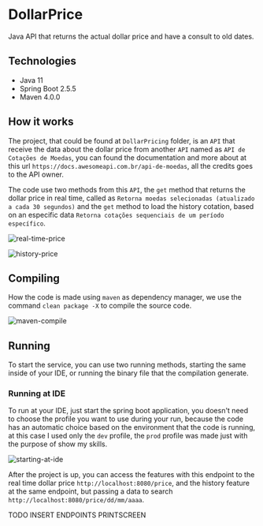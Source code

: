 # DollarPrice
Java API that returns the actual dollar price and have a consult to old dates.

## Technologies
 - Java 11
 - Spring Boot 2.5.5
 - Maven 4.0.0

## How it works

The project, that could be found at ```DollarPricing``` folder, is an ```API``` that receive the data about the dollar price from another ```API``` named as 
```API de Cotações de Moedas```, you can found the documentation and more about at this url ```https://docs.awesomeapi.com.br/api-de-moedas```, all the credits goes
to the API owner.

The code use two methods from this ```API```, the ```get``` method that returns the dollar price in real time, called as 
```Retorna moedas selecionadas (atualizado a cada 30 segundos)``` and the ```get``` method to load the history cotation, based on an especific data 
```Retorna cotações sequenciais de um período específico```.

![real-time-price](https://user-images.githubusercontent.com/39606289/135367436-38279125-a2a3-4104-b3dd-2c5b0a1cf174.png)

![history-price](https://user-images.githubusercontent.com/39606289/135367475-ea0a592a-f70e-4321-a670-cf6ac8ac42f5.png)

## Compiling

How the code is made using ```maven``` as dependency manager, we use the command ```clean package -X``` to compile the source code.

![maven-compile](https://user-images.githubusercontent.com/39606289/135367661-1a131394-b200-4f05-9b1c-59d2ffa19807.png)

## Running

To start the service, you can use two running methods, starting the same inside of your IDE, or running the binary file that the compilation generate.

### Running at IDE

To run at your IDE, just start the spring boot application, you doesn't need to choose the profile you want to use during your run, because the code has an automatic choice
based on the environment that the code is running, at this case I used only the ```dev``` profile, the ```prod``` profile was made just with the purpose of show my skills.

![starting-at-ide](https://user-images.githubusercontent.com/39606289/135368106-a59eafac-dec4-4e1f-80c8-de8afd547864.png)

After the project is up, you can access the features with this endpoint to the real time dollar price ```http://localhost:8080/price```, and the history feature at the 
same endpoint, but passing a data to search ```http://localhost:8080/price/dd/mm/aaaa```.

TODO INSERT ENDPOINTS PRINTSCREEN
